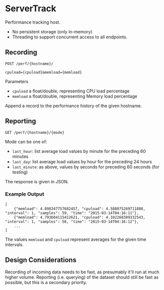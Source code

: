 # ServerTrack

Performance tracking host.
- No persistent storage (only in-memory)
- Threading to support concurrent access to all endpoints.

## Recording 

```http
POST /perf/{hostname}/

cpuload={cpuload}&memload={memload}
```

Parameters
- `cpuload` a float/double, representing CPU load percentage
- `memload` a float/double, representing Memory load percentage

Append a record to the performance history of the given hostname.



## Reporting

```http
GET /perf/{hostname}/{mode}
```

Mode can be one of:
- `last_hour`: list average load values by minute for the preceding 60 minutes 
- `last_day`: list average load values by hour for the preceding 24 hours
- `last_minute`: as above, values by seconds for preceding 60 seconds (for testing)

The response is given in JSON.

### Example Output

```
[   
    {"memload": 4.898347757682457, "cpuload": 4.588075269711888, "interval": 1, "samples": 59, "time": "2015-03-14T04:16:11"}, 
    {"memload": 4.793604115412621, "cpuload": 4.102268389332543, "interval": 1, "samples": 58, "time": "2015-03-14T04:16:12"}, 
    ...
]
```

The values `memload` and `cpuload` represent averages for the given time intervals.


## Design Considerations

Recording of incoming data needs to be fast, as presumably it'll run at much higher volume. Reporting (i.e. querying) of the dataset should still be fast as possible, but this is a secondary priority.
